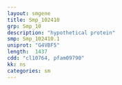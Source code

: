 ```yaml
---
layout: smgene
title: Smp_102410
grp: Smp_10
description: "hypothetical protein"
smp: Smp_102410.1
uniprot: "G4VBF5"
length:  1437
cdd: "cl10764, pfam09790"
kk: ns
categories: sm
---
```

